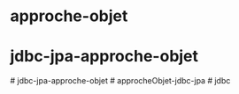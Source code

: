 # approche-objet
# jdbc-jpa-approche-objet
#   j d b c - j p a - a p p r o c h e - o b j e t  
 #   a p p r o c h e O b j e t - j d b c - j p a  
 #   j d b c  
 